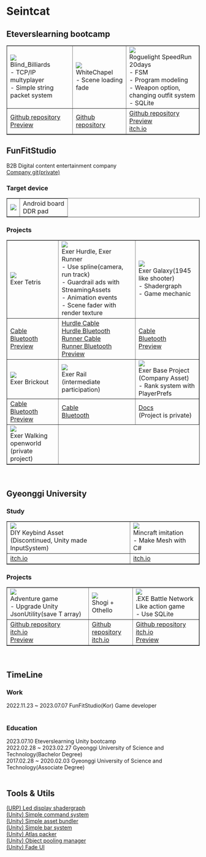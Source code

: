 # Seintcat
<h2>Eteverslearning bootcamp</h2>
<table border="1"> 
	<tr>
	    <td>
        <img src="https://github.com/seintcat/seintcat/assets/35403288/015c089f-2961-4e95-8ea9-8ad450622dee"/><br>
		    Blind_Billiards<br>
		     - TCP/IP multyplayer<br>
		     - Simple string packet system<br>
      </td>
	    <td>
        <img src="https://avatars.githubusercontent.com/u/141388428"/><br>
		    WhiteChapel<br>
		    - Scene loading fade
      </td>
	    <td>
        <img src="https://github.com/seintcat/seintcat/assets/35403288/00fbd374-f709-4835-94f8-286ee091f21f"/><br>
		    Roguelight SpeedRun 20days<br>
		    - FSM<br>
		    - Program modeling<br>
		    - Weapon option, changing outfit system<br>
		    - SQLite<br>
      </td>
  </tr>
	<tr>
	    <td>
		    <a href=https://github.com/rasedole/Blind_Billiards>Github repository</a><br>
      <a href="https://www.youtube.com/watch?v=Yaoo-feN9Fk">Preview</a><br>
      </td>
	    <td>
		    <a href=https://github.com/TeamWhiteChapel/WhiteChapel>Github repository</a><br>
      </td>
	    <td>
		    <a href=https://github.com/Team-Surge-EteversLearning/RoguelightSpeedRun20D>Github repository</a><br>
		    <a href="https://www.youtube.com/watch?v=pw5KXo5sI7o">Preview</a><br>
        <a href=https://seintcat.itch.io/roguelightspeedrun>itch.io</a><br>
      </td>
  </tr>
</table>
<h2>FunFitStudio</h2>
B2B Digital content entertainment company<br>
<a href=https://github.com/FunAndFitStudio>Company git(private)</a><br>
<h3>Target device</h3>
<table border="1">
	<tr>
	    <td>
        <img src="https://github.com/seintcat/seintcat/assets/35403288/d8f71772-cf95-4b43-9c21-2ba10f9bc446"/><br>
      </td>
	    <td>
        Android board<br>
        DDR pad<br>
      </td>
  </tr>
</table>
<h3>Projects</h3>
<table border="1">
  <tr>
    <td>
      <img src="https://github.com/seintcat/seintcat/assets/35403288/8b34b1f2-d757-46b0-8ae3-f9a914dbdf2b"/><br>
      Exer Tetris<br>
    </td>
    <td>
      <img src="https://github.com/seintcat/seintcat/assets/35403288/5fd70c5c-dea5-44d0-8e2e-8d6522eabbd0"/><br>
      Exer Hurdle, Exer Runner<br>
	     - Use spline(camera, run track)<br>
	     - Guardrail ads with StreamingAssets<br>
	     - Animation events<br>
	     - Scene fader with render texture<br>
    <td>
      <img src="https://github.com/seintcat/seintcat/assets/35403288/aa667cae-66b3-4049-af63-c9d44f28a760"/><br>
      Exer Galaxy(1945 like shooter)<br>
	     - Shadergraph<br>
	     - Game mechanic<br>
    </td>
  </tr>
  <tr>
    <td>
      <a href="https://play.google.com/store/apps/details?id=com.FunFitStudio.ExerTetrisCable">Cable</a><br>
      <a href="https://play.google.com/store/apps/details?id=com.FunFitStudio.ExerTetrisBluetooth">Bluetooth</a><br>
      <a href="https://www.youtube.com/watch?v=KfAOyVYv_ag">Preview</a><br>
    </td>
    <td>
      <a href="https://play.google.com/store/apps/details?id=com.FunFitStudio.ExerHurdleCable">Hurdle Cable</a><br>
      <a href="https://play.google.com/store/apps/details?id=com.FunFitStudio.ExerHurdleBluetooth2">Hurdle Bluetooth</a><br>
      <a href="https://play.google.com/store/apps/details?id=com.FunFitStudio.ExerRunnerCable">Runner Cable</a><br>
      <a href="https://play.google.com/store/apps/details?id=com.FunFitStudio.ExerRunnerBluetooth">Runner Bluetooth</a><br>
      <a href="https://www.youtube.com/watch?v=RFkGW6bF_6A">Preview</a><br>
    </td>
    <td>
      <a href="https://play.google.com/store/apps/details?id=com.FunFitStudio.ExerGalaxyCable">Cable</a><br>
      <a href="https://play.google.com/store/apps/details?id=com.FunFitStudio.ExerGalaxyBluetooth2">Bluetooth</a><br>
      <a href="https://www.youtube.com/watch?v=Gs7AAYdmV3Q">Preview</a><br>
    </td>
  </tr>
  <tr>
    <td>
      <img src="https://github.com/seintcat/seintcat/assets/35403288/534a686a-cc85-423c-8aca-c1dd663ad267"/><br>
      Exer Brickout<br>
    </td>
    <td>
      <img src="https://github.com/seintcat/seintcat/assets/35403288/bdf35614-c4d2-4089-af73-a6050564c81b"/><br>
      Exer Rail<br>
      (intermediate participation)<br>
    </td>
    <td>
      <img src="https://github.com/seintcat/seintcat/assets/35403288/a1db4361-1a5c-454a-8b70-faf6703f2b52"/><br>
      Exer Base Project<br>
	    (Company Asset)<br>
	     - Rank system with PlayerPrefs<br>
    </td>
  </tr>
  <tr>
    <td>
      <a href="https://play.google.com/store/apps/details?id=com.FunFitStudio.ExerBrickOutCable">Cable</a><br>
      <a href="https://play.google.com/store/apps/details?id=com.FunFitStudio.ExerBrickBluetooth">Bluetooth</a><br>
      <a href="https://www.youtube.com/watch?v=edN3r1Q-bKQ">Preview</a><br>
    </td>
    <td>
      <a href="https://play.google.com/store/apps/details?id=com.FunFitStudio.ExerRailCable">Cable</a><br>
      <a href="https://play.google.com/store/apps/details?id=com.FunFitStudio.ExerRailBT">Bluetooth</a><br>
    </td>
    <td>
	    <a href="https://github.com/seintcat/Docs_ExerBoard/tree/main">Docs</a><br>
	    (Project is private)<br>
    </td>
  </tr>
  <tr>
    <td>
      <img src="https://github.com/seintcat/seintcat/assets/35403288/76ee167f-853c-4fe3-819c-ffde795963ad"/><br>
      Exer Walking openworld<br>
	    (private project)<br>
    </td>
  </tr>
</table>
<br>
<h2>Gyeonggi University</h2>
<h3>Study</h3>
<table border="1">
	<tr>
	    <td>
        <img src="https://github.com/seintcat/seintcat/assets/35403288/70ae1777-8aea-4320-9d86-315e2729cd00"/><br>
        DIY Keybind Asset<br>
		    (Discontinued, Unity made InputSystem)<br>
      </td>
	    <td>
        <img src="https://github.com/seintcat/seintcat/assets/35403288/620a7c1b-6ff8-436a-8f77-ef31a8788e67"/><br>
        Mincraft imitation<br>
		     - Make Mesh with C#<br>
      </td>
  </tr>
	<tr>
	    <td>
        <a href=https://seintcat.itch.io/unity-diy-keybind-asset>itch.io</a><br>
      </td>
	    <td>
        <a href=https://seintcat.itch.io/study-mincraft-stuff>itch.io</a><br>
      </td>
  </tr>
</table>
<h3>Projects</h3>
<table border="1">
	<tr>
	    <td>
        <img src="https://github.com/seintcat/seintcat/assets/35403288/cbbfc38f-df55-4a38-82a2-56694fddb3f4"/><br>
        Adventure game<br>
		     - Upgrade Unity JsonUtility(save T array)<br>
      </td>
	    <td>
        <img src="https://github.com/seintcat/seintcat/assets/35403288/1711aa1c-b36e-4922-a219-154980d58550"/><br>
        Shogi + Othello<br>
      </td>
	    <td>
        <img src="https://github.com/seintcat/seintcat/assets/35403288/d06b8043-084c-435c-b28c-cf05886b303a"/><br>
        .EXE Battle Network Like action game<br>
		     - Use SQLite
      </td>
	</tr>
	<tr>
	    <td>
        <a href=https://github.com/seintcat/CollegeProject1>Github repository</a><br>
        <a href=https://seintcat.itch.io/college-project>itch.io</a><br>
      <a href="https://www.youtube.com/watch?v=jkRhfK9wDwg">Preview</a><br>
      </td>
	    <td>
        <a href=https://github.com/seintcat/CollegeProject2>Github repository</a><br>
        <a href=https://seintcat.itch.io/shothello>itch.io</a><br>
      </td>
	    <td>
        <a href=https://github.com/seintcat/CollegeProject3>Github repository</a><br>
        <a href=https://seintcat.itch.io/dot-exe-like-action-game-prototype>itch.io</a><br>
      <a href="https://www.youtube.com/watch?v=uS7GEj38y8A">Preview</a><br>
      </td>
	</tr>
</table>
<br>
<h2>TimeLine</h2>
<h3>Work</h3>
2022.11.23 ~ 2023.07.07 FunFitStudio(Kor) Game developer<br>
<br>
<h3>Education</h3>
2023.07.10 Eteverslearning Unity bootcamp<br>
2022.02.28 ~ 2023.02.27 Gyeonggi University of Science and Technology(Bachelor Degree)<br>
2017.02.28 ~ 2020.02.03 Gyeonggi University of Science and Technology(Associate Degree)<br>
<br>
<h2>Tools & Utils</h2>
<a href="https://github.com/seintcat/Unity_URP_LedDisplay_Shadergraph">(URP) Led display shadergraph</a><br>
<a href="https://github.com/seintcat/-Unity-SimpleCommandSystem">(Unity) Simple command system</a><br>
<a href="https://github.com/seintcat/-Unity-SimpleAssetBundler">(Unity) Simple asset bundler</a><br>
<a href="https://github.com/seintcat/Unity_SimpleBarSystem">(Unity) Simple bar system</a><br>
<a href="https://github.com/seintcat/Unity_AtlasPacker">(Unity) Atlas packer</a><br>
<a href="https://github.com/seintcat/Unity_ObjectPoolingManager">(Unity) Object pooling manager</a><br>
<a href="https://github.com/seintcat/Unity_SimpleFadeUI/tree/main">(Unity) Fade UI</a><br>
<a href=""></a><br>

